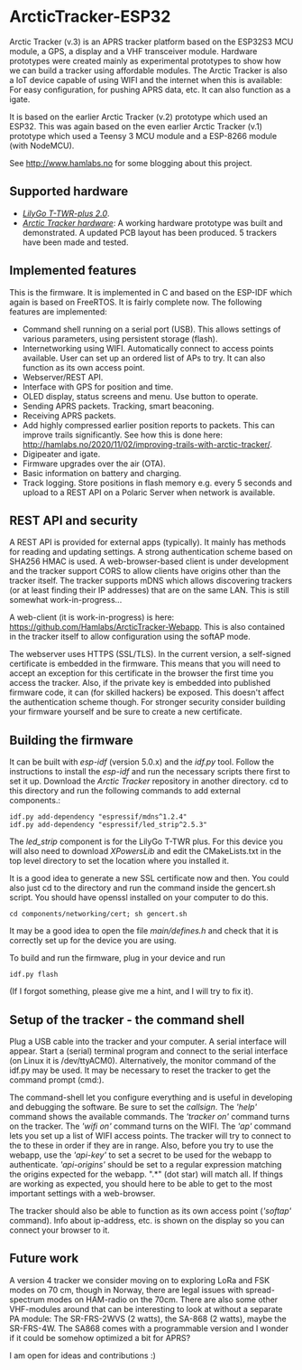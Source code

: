 # ArcticTracker-ESP32

Arctic Tracker (v.3) is an APRS tracker platform based on the ESP32S3 MCU module, a GPS, a display and a 
VHF transceiver module. Hardware prototypes were created mainly as experimental prototypes to show how we can build a 
tracker using affordable modules. The Arctic Tracker is also a IoT device capable of using WIFI and the internet when this 
is available: For easy configuration, for pushing APRS data, etc. It can also function as a igate. 

It is based on the earlier Arctic Tracker (v.2) prototype which used an ESP32. This was again based on the even earlier 
Arctic Tracker (v.1) prototype which used a Teensy 3 MCU module and a ESP-8266 module (with NodeMCU). 

See http://www.hamlabs.no for some blogging about this project. 

## Supported hardware

* [_LilyGo T-TWR-plus 2.0_](https://www.lilygo.cc/products/t-twr-plus?variant=42911934185653).
* [_Arctic Tracker hardware_](http://hamlabs.no/2023/01/10/arctic_third_round/): A working hardware prototype was built and demonstrated. A updated PCB layout has been produced. 5 trackers have been made and tested.

## Implemented features

This is the firmware. It is implemented in C and based on the ESP-IDF which again is based on FreeRTOS. 
It is fairly complete now. The following features are implemented:

* Command shell running on a serial port (USB). This allows settings of various parameters, using persistent storage (flash).
* Internetworking using WIFI. Automatically connect to access points available. User can set up 
  an ordered list of APs to try. It can also function as its own access point.
* Webserver/REST API.
* Interface with GPS for position and time. 
* OLED display, status screens and menu. Use button to operate.
* Sending APRS packets. Tracking, smart beaconing.
* Receiving APRS packets. 
* Add highly compressed earlier position reports to packets. This can improve trails significantly.
  See how this is done here: http://hamlabs.no/2020/11/02/improving-trails-with-arctic-tracker/. 
* Digipeater and igate. 
* Firmware upgrades over the air (OTA).
* Basic information on battery and charging.
* Track logging. Store positions in flash memory e.g. every 5 seconds and upload to a REST
  API on a Polaric Server when network is available. 

## REST API and security
A REST API is provided for external apps (typically). It mainly has methods for reading and updating settings. A strong authentication scheme based on SHA256 HMAC is used. A web-browser-based client is under development and the tracker support CORS to allow clients have origins other than the tracker itself. The tracker supports mDNS which allows discovering trackers (or at least finding their IP addresses) that are on the same LAN. This is still somewhat work-in-progress...

A web-client (it is work-in-progress) is here: https://github.com/Hamlabs/ArcticTracker-Webapp. This is also contained in the tracker itself to allow configuration using the softAP mode. 

The webserver uses HTTPS (SSL/TLS). In the current version, a self-signed certificate is embedded in the firmware. This means that you will need to accept an exception for this certificate in the browser the first time you access the tracker. Also, if the private key is embedded into published firmware code, it can (for skilled hackers) be exposed. This doesn't affect the authentication scheme though. For stronger security consider building your firmware yourself and be sure to create a new certificate.

## Building the firmware
It can be built with *esp-idf* (version 5.0.x) and the *idf.py* tool. Follow the instructions to install the *esp-idf* and run the necessary scripts there first to set it up. Download the *Arctic Tracker* repository in another directory. cd to this directory and run the following commands to add external components.: 
  ```
  idf.py add-dependency "espressif/mdns^1.2.4" 
  idf.py add-dependency "espressif/led_strip^2.5.3" 
  ```
The *led_strip* component is for the LilyGo T-TWR plus. For this device you will also need to download *XPowersLib* and edit the CMakeLists.txt in the top level directory to set the location where you installed it.

It is a good idea to generate a new SSL certificate now and then. You could also just cd to the directory and run the command inside the gencert.sh script. You should have openssl installed on your computer to do this. 
  ```
  cd components/networking/cert; sh gencert.sh
  ```
It may be a good idea to open the file *main/defines.h* and check that it is correctly set up for the device you are using.

To build and run the firmware, plug in your device and run
  ```
  idf.py flash
  ```
(If I forgot something, please give me a hint, and I will try to fix it). 

## Setup of the tracker - the command shell
Plug a USB cable into the tracker and your computer. A serial interface will appear. Start a (serial) terminal program and connect to the serial interface (on Linux it is /dev/ttyACM0). Alternatively, the monitor command of the idf.py may be used. It may be necessary to reset the tracker to get the command prompt (cmd:). 

The command-shell let you configure everything and is useful in developing and debugging the software. Be sure to set the *callsign*. The *'help'* command shows the available commands. The *'tracker on'* command turns on the tracker. The *'wifi on'* command turns on the WIFI. The *'ap'* command lets you set up a list of WIFI access points. The tracker will try to connect to the to these in order if they are in range. Also, before you try to use the webapp, use the *'api-key'* to set a secret to be used for the webapp to authenticate. *'api-origins'* should be set to a regular expression matching the origins expected for the webapp. ".*" (dot star) will match all. If things are working as expected, you should here to be able to get to the most important settings with a web-browser. 

The tracker should also be able to function as its own access point (*'softap'* command). Info about ip-address, etc. is shown on the display so you can connect your browser to it. 

## Future work
A version 4 tracker we consider moving on to exploring LoRa and FSK modes on 70 cm, though in Norway, there are legal issues with spread-spectrum modes on HAM-radio on the 70cm. There are also some other VHF-modules around that can be interesting to look at without a separate PA module: The SR-FRS-2WVS (2 watts), the SA-868 (2 watts), maybe the SR-FRS-4W. The SA868 comes with a programmable version and I wonder if it could be somehow optimized a bit for APRS? 

I am open for ideas and contributions :)
 

